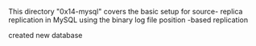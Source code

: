 This directory "0x14-mysql" covers the basic setup for source- replica replication in MySQL using the binary log file position -based replication

created new database
